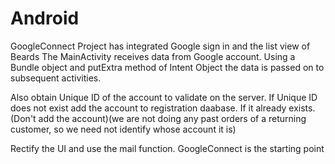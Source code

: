 # Android

GoogleConnect Project has integrated Google sign in and the list view of Beards
The MainActivity receives data from Google account. Using a Bundle object and putExtra method of Intent Object the data is passed on to subsequent activities.

Also obtain Unique ID of the account to validate on the server. If Unique ID does not exist add the account to registration daabase. If it already
exists. (Don't add the account)(we are not doing any past orders of a returning customer, so we need not identify whose account it is)

Rectify the UI and use the mail function. GoogleConnect is the starting point

